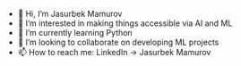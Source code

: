- 👋 Hi, I’m Jasurbek Mamurov
- 👀 I’m interested in making things accessible via AI and ML
- 🌱 I’m currently learning Python
- 💞️ I’m looking to collaborate on developing ML projects
- 📫 How to reach me:
LinkedIn -> Jasurbek Mamurov
